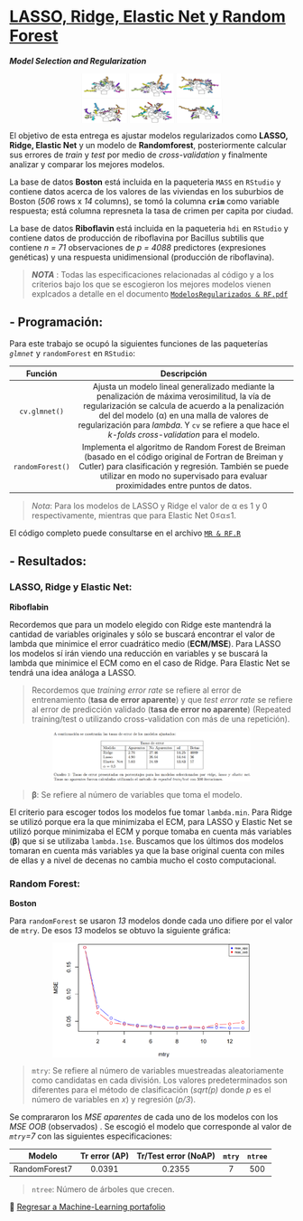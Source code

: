 # [LASSO, Ridge, Elastic Net y Random Forest](https://github.com/MMiranda777/Machine-Learning/tree/main/LASSO%2C%20Ridge%2C%20Elastic%20Net%20y%20Random%20Forest)
_**Model Selection and Regularization**_

<img src="Media/rf1.png" width="50%" style="display: block; margin: auto;" /><img src="Media/rf2.png" width="50%" style="display: block; margin: auto;" />

El objetivo de esta entrega es ajustar modelos regularizados como **LASSO, Ridge, Elastic Net** y un modelo de **Randomforest**, posteriormente calcular sus errores de _train_ y _test_ por medio de _cross-validation_ y finalmente analizar y comparar los mejores modelos.

La base de datos **Boston** está incluida en la paqueteria `MASS` en `RStudio` y contiene datos acerca de los valores de las viviendas en los suburbios de Boston (*506* rows x *14* columns), se tomó la columna **`crim`** como variable respuesta; está columna represneta la tasa de crimen per capita por ciudad.

La base de datos **Riboflavin** está incluida en la paqueteria `hdi` en `RStudio` y contiene datos de producción de riboflavina por Bacillus subtilis que contiene *n = 71* observaciones de *p = 4088* predictores (expresiones genéticas) y una respuesta unidimensional (producción de riboflavina). 

> _**NOTA**_ : Todas las especificaciones relacionadas al código y a los criterios bajo los que se escogieron los mejores modelos vienen explcados a detalle en el documento [`ModelosRegularizados & RF.pdf`](https://github.com/MMiranda777/Machine-Learning/blob/main/LASSO%2C%20Ridge%2C%20Elastic%20Net%20y%20Random%20Forest/ModelosRegularizados%20%26%20RF.pdf)

## - Programación:

Para este trabajo se ocupó la siguientes funciones de las paqueterías  _`glmnet`_ y `randomForest` en `RStudio`:

|   Función  |                                                                              Descripción                                                                             |
|:----------:|:--------------------------------------------------------------------------------------------------------------------------------------------------------------------:|
| `cv.glmnet()` |   Ajusta un modelo lineal generalizado mediante la penalización de máxima verosimilitud, la vía de regularización se calcula de acuerdo a la penalización del del modelo (α)  en una malla de valores de regularización para _lambda_. Y `cv` se refiere a que hace el _k-folds cross-validation_ para el modelo.   |
| `randomForest()` |   Implementa el algoritmo de Random Forest de Breiman (basado en el código original de Fortran de Breiman y Cutler) para clasificación y regresión. También se puede utilizar en modo no supervisado para evaluar proximidades entre puntos de datos.    |
> *Nota*: Para los modelos de LASSO y Ridge el valor de α es 1 y 0 respectivamente, mientras que para Elastic Net 0≤α≤1.

El código completo puede consultarse en el archivo [`MR & RF.R`](https://github.com/MMiranda777/Machine-Learning/blob/main/LASSO%2C%20Ridge%2C%20Elastic%20Net%20y%20Random%20Forest/MR%20%26%20RF.R)

## - Resultados:
### LASSO, Ridge y Elastic Net:
**Riboflabin**

Recordemos que para un modelo elegido con Ridge este mantendrá la cantidad de variables originales y sólo se buscará encontrar el valor de lambda que minimice el error cuadrático medio (**ECM/MSE**). Para LASSO los modelos sí irán viendo una reducción en variables y se buscará la lambda que minimice el ECM como en el caso de Ridge. Para Elastic Net se tendrá una idea análoga a LASSO.

> Recordemos que _training error rate_ se refiere al error de entrenamiento (**tasa de error aparente**) y que _test error rate_ se refiere al error de predicción validado (**tasa de error no aparente**) (Repeated training/test o utilizando cross-validation con más de una repetición).

<img src="Media/im1.png" width="70%" style="display: block; margin: auto;" />

> **β**: Se refiere al número de variables que toma el modelo.

El criterio para escoger todos los modelos fue tomar `lambda.min`. Para Ridge se utilizó porque era la que minimizaba el ECM, para LASSO y Elastic Net se utilizó porque minimizaba el ECM y porque tomaba en cuenta más variables (**β**) que si se utilizaba `lambda.1se`. Buscamos que los últimos dos modelos tomaran en cuenta más variables ya que la base original cuenta con miles de ellas y a nivel de decenas no cambia mucho el costo computacional.

### Random Forest:
**Boston**

Para `randomForest` se usaron *13* modelos donde cada uno difiere por el valor de `mtry`. De esos *13* modelos se obtuvo la siguiente gráfica: 

<img src="Media/im2.png" width="70%" style="display: block; margin: auto;" />

> `mtry`: Se refiere al número de variables muestreadas aleatoriamente como candidatas en cada división. Los valores predeterminados son diferentes para el método de clasificación (*sqrt(p)* donde *p* es el número de variables en *x*) y regresión (*p/3*).

Se comprararon los _MSE aparentes_ de cada uno de los modelos con los _MSE OOB_ (observados) . Se escogió el modelo que corresponde al valor de *`mtry`=7* con las siguientes especificaciones: 

|     Modelo    | Tr error (AP) | Tr/Test error (NoAP) | `mtry` | `ntree` |
|:-------------:|:-------------:|:--------------------:|:------:|:-------:|
| RandomForest7 |     0.0391    |        0.2355        |    7   |   500   |

> `ntree`: Número de árboles que crecen.







:blue_book: [Regresar a Machine-Learning portafolio](https://github.com/MMiranda777/Machine-Learning)
